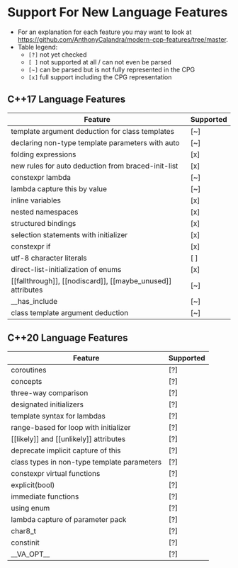 # Support For New Language Features

- For an explanation for each feature you may want to look at https://github.com/AnthonyCalandra/modern-cpp-features/tree/master.
- Table legend:
  - `[?]` not yet checked
  - `[ ]` not supported at all / can not even be parsed
  - `[~]` can be parsed but is not fully represented in the CPG
  - `[x]` full support including the CPG representation

## C++17 Language Features

| Feature                                                                 | Supported |
|-------------------------------------------------------------------------|-----------|
| template argument deduction for class templates                         | [~]       |
| declaring non-type template parameters with auto                        | [~]       |
| folding expressions                                                     | [x]       |
| new rules for auto deduction from braced-init-list                      | [x]       |
| constexpr lambda                                                        | [~]       |
| lambda capture this by value                                            | [~]       |
| inline variables                                                        | [x]       |
| nested namespaces                                                       | [x]       |
| structured bindings                                                     | [x]       |
| selection statements with initializer                                   | [x]       |
| constexpr if                                                            | [x]       |
| utf-8 character literals                                                | [ ]       |
| direct-list-initialization of enums                                     | [x]       |
| \[\[fallthrough\]\], \[\[nodiscard\]\], \[\[maybe_unused\]\] attributes | [~]       |
| \_\_has_include                                                         | [~]       |
| class template argument deduction                                       | [~]       |

## C++20 Language Features

| Feature                                        | Supported |
|------------------------------------------------|-----------|
| coroutines                                     | [?]       |
| concepts                                       | [?]       |
| three-way comparison                           | [?]       |
| designated initializers                        | [?]       |
| template syntax for lambdas                    | [?]       |
| range-based for loop with initializer          | [?]       |
| \[\[likely\]\] and \[\[unlikely\]\] attributes | [?]       |
| deprecate implicit capture of this             | [?]       |
| class types in non-type template parameters    | [?]       |
| constexpr virtual functions                    | [?]       |
| explicit(bool)                                 | [?]       |
| immediate functions                            | [?]       |
| using enum                                     | [?]       |
| lambda capture of parameter pack               | [?]       |
| char8_t                                        | [?]       |
| constinit                                      | [?]       |
| \_\_VA_OPT\_\_                                 | [?]       |
